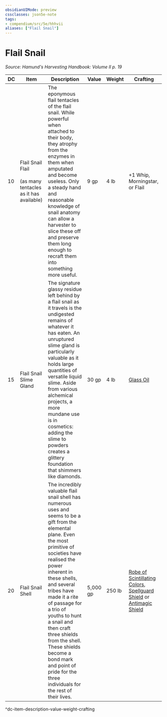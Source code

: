 ```yaml
---
obsidianUIMode: preview
cssclasses: json5e-note
tags:
- compendium/src/5e/hhhvii
aliases: ["Flail Snail"]
---
```

# Flail Snail
*Source: Hamund's Harvesting Handbook: Volume II p. 19* 

| DC | Item | Description | Value | Weight | Crafting |
|----|------|-------------|-------|--------|----------|
| 10 | Flail Snail Flail<br /><br />(as many tentacles as it has available) | The eponymous flail tentacles of the flail snail. While powerful when attached to their body, they atrophy from the enzymes in them when amputated and become useless. Only a steady hand and reasonable knowledge of snail anatomy can allow a harvester to slice these off and preserve them long enough to recraft them into something more useful. | 9 gp | 4 lb | +1 Whip, Morningstar, or Flail |
| 15 | Flail Snail Slime Gland | The signature glassy residue left behind by a flail snail as it travels is the undigested remains of whatever it has eaten. An unruptured slime gland is particularly valuable as it holds large quantities of versatile liquid slime. Aside from various alchemical projects, a more mundane use is in cosmetics: adding the slime to powders creates a glittery foundation that shimmers like diamonds. | 30 gp | 4 lb | [Glass Oil](compendium/items/glass-oil-hhhvii.md) |
| 20 | Flail Snail Shell | The incredibly valuable flail snail shell has numerous uses and seems to be a gift from the elemental plane. Even the most primitive of societies have realised the power inherent in these shells, and several tribes have made it a rite of passage for a trio of youths to hunt a snail and then craft three shields from the shell. These shields become a bond mark and point of pride for the three individuals for the rest of their lives. | 5,000 gp | 250 lb | [Robe of Scintillating Colors](compendium/items/robe-of-scintillating-colors.md), [Spellguard Shield](compendium/items/spellguard-shield.md) or [Antimagic Shield](compendium/items/antimagic-shield-hhhvii.md) |
^dc-item-description-value-weight-crafting